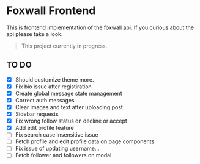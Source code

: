 # Foxwall Frontend

This is frontend implementation of the [foxwall api](https://github.com/umtdemr/foxwall). If you curious about the api please take a look.

> This project currently in progress.

## TO DO

- [x] Should customize theme more.
- [x] Fix bio issue after registiration
- [x] Create global message state management
- [x] Correct auth messages
- [x] Clear images and text after uploading post
- [x] Sidebar requests
- [x] Fix wrong follow status on decline or accept
- [x] Add edit profile feature
- [ ] Fix search case insensitive issue
- [ ] Fetch profile and edit profile data on page components
- [ ] Fix issue of updating username...
- [ ] Fetch follower and followers on modal 
